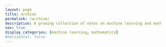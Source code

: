 ```yaml
---
layout: page
title: archive
permalink: /archive/
description: A growing collection of notes on machine learning and mathematics.
nav: true
display_categories: [machine learning, mathematics]
#horizontal: false
---
```

